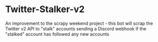 # Twitter-Stalker-v2
An improvement to the scrapy weekend project - this bot will scrap the Twitter v2 API to "stalk" accounts sending a Discord webhook if the "stalked" account has followed any new accounts
